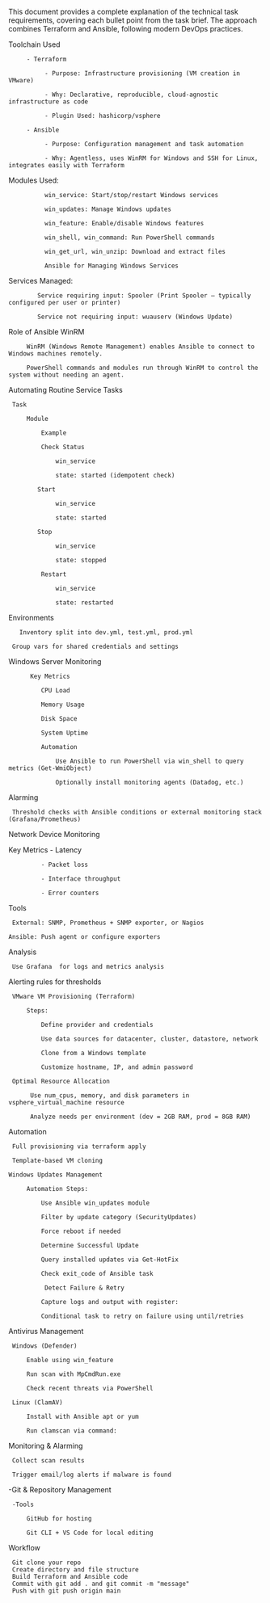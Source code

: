 This document provides a complete explanation of the technical task requirements, covering each bullet point from the task brief. The approach combines Terraform and Ansible, following modern DevOps practices.

 Toolchain Used

         - Terraform

              - Purpose: Infrastructure provisioning (VM creation in VMware)

              - Why: Declarative, reproducible, cloud-agnostic infrastructure as code

              - Plugin Used: hashicorp/vsphere

         - Ansible

              - Purpose: Configuration management and task automation

              - Why: Agentless, uses WinRM for Windows and SSH for Linux, integrates easily with Terraform

Modules Used:

              win_service: Start/stop/restart Windows services

              win_updates: Manage Windows updates

              win_feature: Enable/disable Windows features

              win_shell, win_command: Run PowerShell commands

              win_get_url, win_unzip: Download and extract files

              Ansible for Managing Windows Services

 Services Managed:

            Service requiring input: Spooler (Print Spooler — typically configured per user or printer)

            Service not requiring input: wuauserv (Windows Update)

Role of Ansible WinRM

         WinRM (Windows Remote Management) enables Ansible to connect to Windows machines remotely.

         PowerShell commands and modules run through WinRM to control the system without needing an agent.

 Automating Routine Service Tasks

     Task

         Module

             Example

             Check Status

                 win_service

                 state: started (idempotent check)

            Start

                 win_service

                 state: started

            Stop

                 win_service

                 state: stopped

             Restart

                 win_service

                 state: restarted

 Environments

       Inventory split into dev.yml, test.yml, prod.yml

     Group vars for shared credentials and settings

 Windows Server Monitoring

          Key Metrics

             CPU Load

             Memory Usage

             Disk Space

             System Uptime

             Automation

                 Use Ansible to run PowerShell via win_shell to query metrics (Get-WmiObject)

                 Optionally install monitoring agents (Datadog, etc.)

Alarming

     Threshold checks with Ansible conditions or external monitoring stack (Grafana/Prometheus)

 Network Device Monitoring

Key Metrics  - Latency

             - Packet loss

             - Interface throughput

             - Error counters

Tools

     External: SNMP, Prometheus + SNMP exporter, or Nagios

    Ansible: Push agent or configure exporters

 Analysis

     Use Grafana  for logs and metrics analysis

Alerting rules for thresholds

     VMware VM Provisioning (Terraform)

         Steps:

             Define provider and credentials

             Use data sources for datacenter, cluster, datastore, network

             Clone from a Windows template

             Customize hostname, IP, and admin password

     Optimal Resource Allocation

          Use num_cpus, memory, and disk parameters in vsphere_virtual_machine resource

          Analyze needs per environment (dev = 2GB RAM, prod = 8GB RAM)

Automation

     Full provisioning via terraform apply

     Template-based VM cloning

    Windows Updates Management

         Automation Steps:

             Use Ansible win_updates module

             Filter by update category (SecurityUpdates)

             Force reboot if needed

             Determine Successful Update

             Query installed updates via Get-HotFix

             Check exit_code of Ansible task

              Detect Failure & Retry

             Capture logs and output with register:

             Conditional task to retry on failure using until/retries

 Antivirus Management

     Windows (Defender)

         Enable using win_feature

         Run scan with MpCmdRun.exe

         Check recent threats via PowerShell

     Linux (ClamAV)

         Install with Ansible apt or yum

         Run clamscan via command:

 Monitoring & Alarming

     Collect scan results

     Trigger email/log alerts if malware is found

 -Git & Repository Management

     -Tools

         GitHub for hosting

         Git CLI + VS Code for local editing

 Workflow

     Git clone your repo
     Create directory and file structure
     Build Terraform and Ansible code
     Commit with git add . and git commit -m "message"
     Push with git push origin main
